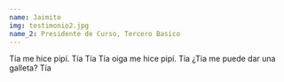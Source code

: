 ```yaml
---
name: Jaimito
img: testimonio2.jpg
name_2: Presidente de Curso, Tercero Basico
---
```

Tía me hice pipí. 
Tía
Tía
Tía oiga me hice pipí.
Tía
¿Tia me puede dar una galleta?
Tía
